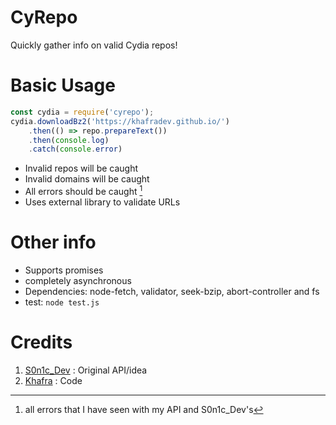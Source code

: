 # CyRepo

Quickly gather info on valid Cydia repos!

# Basic Usage
```js
const cydia = require('cyrepo');
cydia.downloadBz2('https://khafradev.github.io/')
    .then(() => repo.prepareText())
    .then(console.log)
    .catch(console.error)
```
- Invalid repos will be caught
- Invalid domains will be caught
- All errors should be caught [^1]
- Uses external library to validate URLs
[^1]: all errors that I have seen with my API and S0n1c_Dev's

# Other info
- Supports promises
- completely asynchronous
- Dependencies: node-fetch, validator, seek-bzip, abort-controller and fs
- test: `node test.js`

# Credits
1. [S0n1c_Dev](https://twitter.com/S0n1c_Dev/) : Original API/idea
2. [Khafra](https://twitter.com/Tombs) : Code
